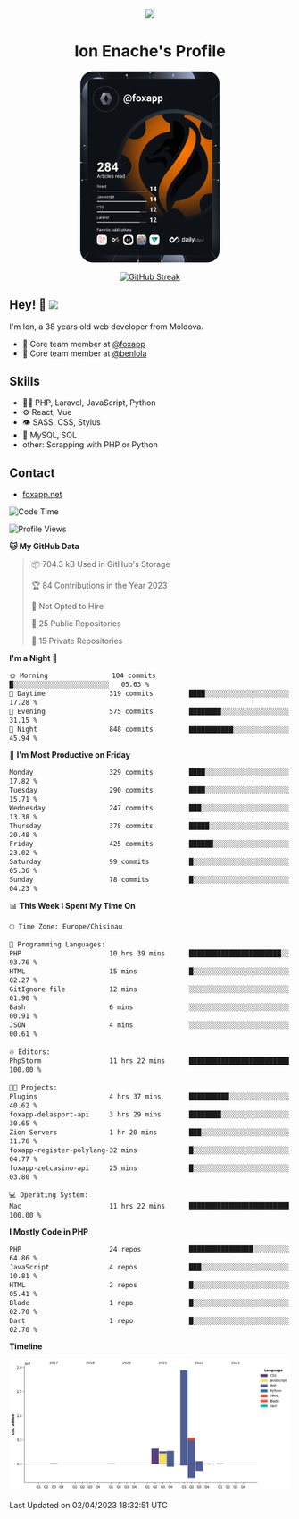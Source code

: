 <div id="header" align="center">
  <img src="https://media.giphy.com/media/M9gbBd9nbDrOTu1Mqx/giphy.gif" width="100"/>
	<h1>Ion Enache's Profile</h1>
</div>
<div align="center">
	<a href="https://app.daily.dev/foxapp"><img src="https://github.com/foxapp/foxapp/blob/master/devcard.svg" width="250" alt="Ion Enache's Dev Card"/></a>
</div>


<div align="center">
	
[![GitHub Streak](http://github-readme-streak-stats.herokuapp.com?user=foxapp&hide_border=true&date_format=M%20j%5B%2C%20Y%5D)](https://git.io/streak-stats)
	
</div>


## Hey! 👋 <img src="https://media.giphy.com/media/hvRJCLFzcasrR4ia7z/giphy.gif" width="30px"/>
I'm Ion, a 38 years old web developer from Moldova.


- 👥 Core team member at [@foxapp](https://github.com/foxapp)
- 👥 Core team member at [@benlola](https://github.com/benlola)

## Skills
- 👨‍💻 PHP, Laravel, JavaScript, Python
- ⚙️ React, Vue
- 👁️ SASS, CSS, Stylus
- 💽 MySQL, SQL
- other: Scrapping with PHP or Python

## Contact
- [foxapp.net](https://www.foxapp.net)

<!--START_SECTION:waka-->
![Code Time](http://img.shields.io/badge/Code%20Time-1%2C281%20hrs%2014%20mins-blue)

![Profile Views](http://img.shields.io/badge/Profile%20Views-0-blue)

**🐱 My GitHub Data** 

> 📦 704.3 kB Used in GitHub's Storage 
 > 
> 🏆 84 Contributions in the Year 2023
 > 
> 🚫 Not Opted to Hire
 > 
> 📜 25 Public Repositories 
 > 
> 🔑 15 Private Repositories 
 > 
**I'm a Night 🦉** 

```text
🌞 Morning                104 commits         █░░░░░░░░░░░░░░░░░░░░░░░░   05.63 % 
🌆 Daytime                319 commits         ████░░░░░░░░░░░░░░░░░░░░░   17.28 % 
🌃 Evening                575 commits         ████████░░░░░░░░░░░░░░░░░   31.15 % 
🌙 Night                  848 commits         ███████████░░░░░░░░░░░░░░   45.94 % 
```
📅 **I'm Most Productive on Friday** 

```text
Monday                   329 commits         ████░░░░░░░░░░░░░░░░░░░░░   17.82 % 
Tuesday                  290 commits         ████░░░░░░░░░░░░░░░░░░░░░   15.71 % 
Wednesday                247 commits         ███░░░░░░░░░░░░░░░░░░░░░░   13.38 % 
Thursday                 378 commits         █████░░░░░░░░░░░░░░░░░░░░   20.48 % 
Friday                   425 commits         ██████░░░░░░░░░░░░░░░░░░░   23.02 % 
Saturday                 99 commits          █░░░░░░░░░░░░░░░░░░░░░░░░   05.36 % 
Sunday                   78 commits          █░░░░░░░░░░░░░░░░░░░░░░░░   04.23 % 
```


📊 **This Week I Spent My Time On** 

```text
🕑︎ Time Zone: Europe/Chisinau

💬 Programming Languages: 
PHP                      10 hrs 39 mins      ███████████████████████░░   93.76 % 
HTML                     15 mins             █░░░░░░░░░░░░░░░░░░░░░░░░   02.27 % 
GitIgnore file           12 mins             ░░░░░░░░░░░░░░░░░░░░░░░░░   01.90 % 
Bash                     6 mins              ░░░░░░░░░░░░░░░░░░░░░░░░░   00.91 % 
JSON                     4 mins              ░░░░░░░░░░░░░░░░░░░░░░░░░   00.61 % 

🔥 Editors: 
PhpStorm                 11 hrs 22 mins      █████████████████████████   100.00 % 

🐱‍💻 Projects: 
Plugins                  4 hrs 37 mins       ██████████░░░░░░░░░░░░░░░   40.62 % 
foxapp-delasport-api     3 hrs 29 mins       ████████░░░░░░░░░░░░░░░░░   30.65 % 
Zion Servers             1 hr 20 mins        ███░░░░░░░░░░░░░░░░░░░░░░   11.76 % 
foxapp-register-polylang-32 mins             █░░░░░░░░░░░░░░░░░░░░░░░░   04.77 % 
foxapp-zetcasino-api     25 mins             █░░░░░░░░░░░░░░░░░░░░░░░░   03.80 % 

💻 Operating System: 
Mac                      11 hrs 22 mins      █████████████████████████   100.00 % 
```

**I Mostly Code in PHP** 

```text
PHP                      24 repos            ████████████████░░░░░░░░░   64.86 % 
JavaScript               4 repos             ███░░░░░░░░░░░░░░░░░░░░░░   10.81 % 
HTML                     2 repos             █░░░░░░░░░░░░░░░░░░░░░░░░   05.41 % 
Blade                    1 repo              █░░░░░░░░░░░░░░░░░░░░░░░░   02.70 % 
Dart                     1 repo              █░░░░░░░░░░░░░░░░░░░░░░░░   02.70 % 
```



**Timeline**

![Lines of Code chart](https://raw.githubusercontent.com/foxapp/foxapp/master/assets/bar_graph.png)


 Last Updated on 02/04/2023 18:32:51 UTC
<!--END_SECTION:waka-->
